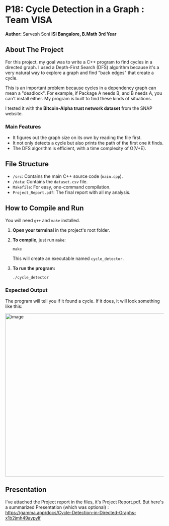 # P18: Cycle Detection in a Graph : Team VISA

**Author:** Sarvesh Soni
**ISI Bangalore, B.Math 3rd Year**

## About The Project

For this project, my goal was to write a C++ program to find cycles in a directed graph. I used a Depth-First Search (DFS) algorithm because it's a very natural way to explore a graph and find "back edges" that create a cycle.

This is an important problem because cycles in a dependency graph can mean a "deadlock". For example, if Package A needs B, and B needs A, you can't install either. My program is built to find these kinds of situations.

I tested it with the **Bitcoin-Alpha trust network dataset** from the SNAP website.

### Main Features
*   It figures out the graph size on its own by reading the file first.
*   It not only detects a cycle but also prints the path of the first one it finds.
*   The DFS algorithm is efficient, with a time complexity of O(V+E).

## File Structure

-   `/src`: Contains the main C++ source code (`main.cpp`).
-   `/data`: Contains the `dataset.csv` file.
-   `Makefile`: For easy, one-command compilation.
-   `Project_Report.pdf`: The final report with all my analysis.

## How to Compile and Run

You will need `g++` and `make` installed.

1.  **Open your terminal** in the project's root folder.

2.  **To compile**, just run `make`:
    ```
    make
    ```
    This will create an executable named `cycle_detector`.

3.  **To run the program:**
    ```
    ./cycle_detector
    ```

### Expected Output

The program will tell you if it found a cycle. If it does, it will look something like this:

<img width="1076" height="518" alt="image" src="https://github.com/user-attachments/assets/c16c036e-d6b5-4089-8731-ac70252991a4" />


## Presentation 

I've attached the Project report in the files, it's Project Report.pdf. 
But here's a summarized Presentation (which was optional) :
https://gamma.app/docs/Cycle-Detection-in-Directed-Graphs-x1b2jmh49aypylf
